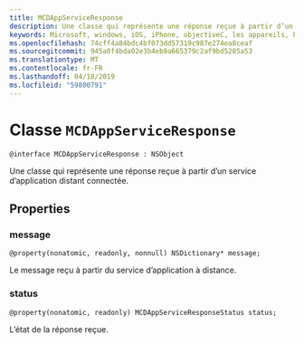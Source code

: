 ```yaml
---
title: MCDAppServiceResponse
description: Une classe qui représente une réponse reçue à partir d’un service d’application distant connectée.
keywords: Microsoft, windows, iOS, iPhone, objectiveC, les appareils, Project Rome connectés
ms.openlocfilehash: 74cff4a84bdc4bf073dd57319c987e274ea8ceaf
ms.sourcegitcommit: 945a0f4bda02e3b4eb9a665379c2af9bd5285a53
ms.translationtype: MT
ms.contentlocale: fr-FR
ms.lasthandoff: 04/18/2019
ms.locfileid: "59800791"
---
```

# <a name="class-mcdappserviceresponse"></a>Classe `MCDAppServiceResponse`

```
@interface MCDAppServiceResponse : NSObject
```

Une classe qui représente une réponse reçue à partir d’un service d’application distant connectée.

## <a name="properties"></a>Properties

### <a name="message"></a>message 
`@property(nonatomic, readonly, nonnull) NSDictionary* message;`

Le message reçu à partir du service d’application à distance.

### <a name="status"></a>status
`@property(nonatomic, readonly) MCDAppServiceResponseStatus status;`

L’état de la réponse reçue.